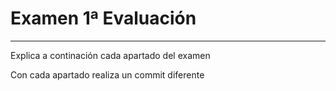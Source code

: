 # Examen 1ª Evaluación

---

Explica a continación cada apartado del examen

Con cada apartado realiza un commit diferente